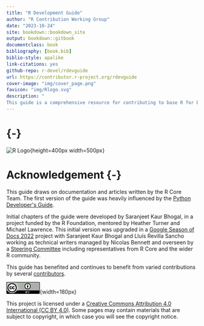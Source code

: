 ```yaml
--- 
title: "R Development Guide"
author: "R Contribution Working Group"
date: "2023-10-24"
site: bookdown::bookdown_site
output: bookdown::gitbook
documentclass: book
bibliography: [book.bib]
biblio-style: apalike
link-citations: yes
github-repo: r-devel/rdevguide
url: https://contributor.r-project.org/rdevguide
cover-image: "img/cover_page.png"
favicon: "img/Rlogo.svg"
description: "
This guide is a comprehensive resource for contributing to base R for both new and experienced contributors."
---
```


# {-}

![R Logo](img/Rlogo.png){height=400px width=500px}

# Acknowledgement {-}

This guide draws on documentation and articles written by the R Core Team. The first version of the guide was heavily influenced by the [Python Developer's Guide](https://devguide.python.org/).

Initial chapters of the guide were developed by Saranjeet Kaur Bhogal, in a project funded by the R Foundation, mentored by Heather Turner and Michael Lawrence. This initial version was upgraded in a [Google Season of Docs 2022](https://github.com/rstats-gsod/gsod2022/wiki/GSOD-2022-Proposal) project with Saranjeet Kaur Bhogal and Lluís Revilla Sancho working as technical writers managed by Nicolas Bennett and overseen by a [Steering Committee](https://github.com/rstats-gsod/gsod2022/wiki/GSOD-2022-Proposal#steering-committee) including representatives from R Core and the wider R community.

This guide has benefited and continues to benefit from varied contributions by several [contributors](https://github.com/r-devel/rdevguide#contributors-). 


[![License: CC BY 4.0](img/ccby.png)](https://creativecommons.org/licenses/by/4.0/){width=180px}

This project is licensed under a [Creative Commons Attribution 4.0 International (CC BY 4.0)](https://creativecommons.org/licenses/by/4.0/). Some pages may contain materials that are subject to copyright, in which case you will see the copyright notice.
